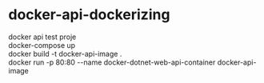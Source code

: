 # docker-api-dockerizing

docker api test proje </br>
docker-compose up </br>
docker build -t docker-api-image . </br>
docker run -p 80:80 --name docker-dotnet-web-api-container docker-api-image </br>
